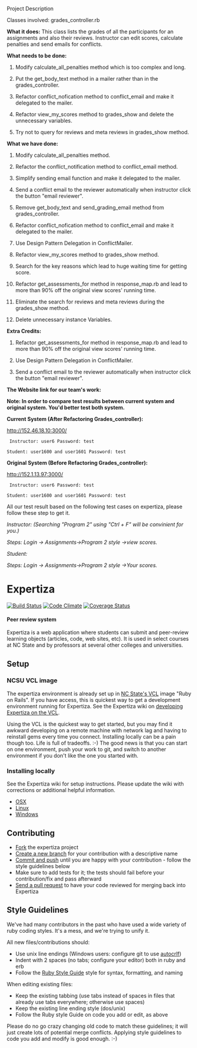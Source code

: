 Project Description

Classes involved: grades_controller.rb

**What it does:**
This class lists the grades of all the participants for an assignments and also their reviews. Instructor can edit scores, calculate penalties and send emails for conflicts.

**What needs to be done:**

1. Modify calculate_all_penalties method which is too complex and long.

2. Put the get_body_text method in a mailer rather than in the grades_controller.

3. Refactor conflict_nofication method to conflict_email and make it delegated to the mailer.

4. Refactor view_my_scores method to grades_show and delete the unnecessary variables.

5. Try not to query for reviews and meta reviews in grades_show method.

**What we have done:**

1. Modify calculate_all_penalties method.

2. Refactor the conflict_notification method to conflict_email method.

3. Simplify sending email function and make it delegated to the mailer.

4. Send a conflict email to the reviewer automatically when instructor click the button "email reviewer".
 
5. Remove get_body_text and send_grading_email method from grades_controller.

6. Refactor conflict_nofication method to conflict_email and make it delegated to the mailer.

7. Use Design Pattern Delegation in ConflictMailer.

8. Refactor view_my_scores method to grades_show method.

9. Search for the key reasons which lead to huge waiting time for getting score.

10. Refactor get_assessments_for method in response_map.rb and lead to more than 90\% off the original view scores' running time.

11. Eliminate the search for reviews and meta reviews during the grades_show method.

12. Delete unnecessary instance Variables.

**Extra Credits:**

1. Refactor get_assessments_for method in response_map.rb and lead to more than 90\% off the original view scores' running time.

2. Use Design Pattern Delegation in ConflictMailer.

3. Send a conflict email to the reviewer automatically when instructor click the button "email reviewer".

<strong> The Website link for our team's work: </strong>

<strong>Note: In order to compare test results between current system and original system. You'd better test both system. </strong>

<strong> Current System (After Refactoring Grades_controller): </strong>

http://152.46.18.10:3000/

<code> Instructor: user6                     Password: test</code>

<code>Student: user1600 and user1601        Password: test</code>

<strong> Original System (Before Refactoring Grades_controller): </strong>

http://152.1.13.97:3000/

<code> Instructor: user6                     Password: test</code>

<code>Student: user1600 and user1601        Password: test</code>

All our test result based on the following test cases on expertiza, please follow these step to get it.

<em>Instructor: (Searching "Program 2" using "Ctrl + F" will be convinient for you.)</em>

<em>Steps: Login -> Assignments->Program 2 style ->view scores. </em>

<em>Student:</em>

<em>Steps: Login -> Assignments->Program 2 style ->Your scores.</em>

Expertiza
=========

[![Build Status](https://travis-ci.org/expertiza/expertiza.png?branch=master)](https://travis-ci.org/expertiza/expertiza)
[![Code Climate](https://codeclimate.com/github/expertiza/expertiza.png)](https://codeclimate.com/github/expertiza/expertiza)
[![Coverage Status](https://coveralls.io/repos/expertiza/expertiza/badge.png?branch=master)](https://coveralls.io/r/expertiza/expertiza?branch=master)
#### Peer review system

Expertiza is a web application where students can submit and peer-review learning objects (articles, code, web sites, etc). It is used in select courses at NC State and by professors at several other colleges and universities.

Setup
-----

### NCSU VCL image

The expertiza environment is already set up in [NC State's VCL](https://vcl.ncsu.edu) image "Ruby on Rails".
If you have access, this is quickest way to get a development environment running for Expertiza.
See the Expertiza wiki on [developing Expertiza on the VCL](http://wikis.lib.ncsu.edu/index.php/Developing_Expertiza_on_the_VCL).

Using the VCL is the quickest way to get started, but you may find it awkward developing on a remote machine
with network lag and having to reinstall gems every time you connect. Installing locally can be a pain though too.
Life is full of tradeoffs. :-) The good news is that you can start on one environment, push your work to git,
and switch to another environment if you don't like the one you started with.

### Installing locally

See the Expertiza wiki for setup instructions. Please update the wiki with corrections or additional helpful information.

 * [OSX](http://wikis.lib.ncsu.edu/index.php/Creating_a_Mac_OS_X_Development_Environment_for_the_Expertiza_Application)
 * [Linux](http://wikis.lib.ncsu.edu/index.php/Creating_a_Linux_Development_Environment_for_the_Expertiza_Application)
 * [Windows](http://wikis.lib.ncsu.edu/index.php/Creating_a_Windows_Development_Environment_for_the_Expertiza_Application)

Contributing
------------

 * [Fork](http://help.github.com/fork-a-repo/) the expertiza project
 * [Create a new branch](http://progit.org/book) for your contribution with a descriptive name
 * [Commit and push](http://progit.org/book) until you are happy with your contribution - follow the style guidelines below
 * Make sure to add tests for it; the tests should fail before your contribution/fix and pass afterward
 * [Send a pull request](http://help.github.com/send-pull-requests) to have your code reviewed for merging back into Expertiza

Style Guidelines
----------------

We've had many contributors in the past who have used a wide variety of ruby coding styles. It's a mess, and we're trying to unify it.

All new files/contributions should:

 * Use unix line endings (Windows users: configure git to use [autocrlf](http://help.github.com/line-endings))
 * Indent with 2 spaces (no tabs; configure your editor) both in ruby and erb
 * Follow the [Ruby Style Guide](https://github.com/bbatsov/ruby-style-guide) style for syntax, formatting, and naming

When editing existing files:

 * Keep the existing tabbing (use tabs instead of spaces in files that already use tabs everywhere; otherwise use spaces)
 * Keep the existing line ending style (dos/unix)
 * Follow the Ruby style Guide on code you add or edit, as above

Please do no go crazy changing old code to match these guidelines; it will just create lots of potential merge conflicts.
Applying style guidelines to code you add and modify is good enough. :-)
